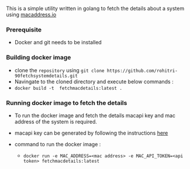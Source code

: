 This is a simple utility written in golang to fetch the details about a system using [macaddress.io](https://macaddress.io/)

### Prerequisite
* Docker and git needs to be installed


### Building docker image

* clone the `repository` using `git clone https://github.com/rohitri-90fetchsystemdetails.git`
* Navingate to the cloned directory and execute below commands :
* `docker build -t  fetchmacdetails:latest .`

### Running docker image to fetch the details

* To run the docker image and fetch the details macapi key and mac address of the system is required.
* macapi key can be generated by following the instructions [here](https://macaddress.io/api/documentation/making-requests)

* command to run the docker image :
   - `docker run -e MAC_ADDRESS=<mac address> -e MAC_API_TOKEN=<api token> fetchmacdetails:latest`
